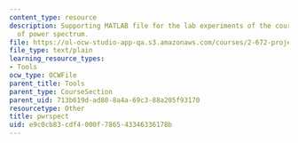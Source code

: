 ```yaml
---
content_type: resource
description: Supporting MATLAB file for the lab experiments of the course. Analysis
  of power spectrum.
file: https://ol-ocw-studio-app-qa.s3.amazonaws.com/courses/2-672-project-laboratory-spring-2009/e9c0cb83cdf4000f786543346336178b_pwrspect.m
file_type: text/plain
learning_resource_types:
- Tools
ocw_type: OCWFile
parent_title: Tools
parent_type: CourseSection
parent_uid: 713b619d-ad80-8a4a-69c3-88a205f93170
resourcetype: Other
title: pwrspect
uid: e9c0cb83-cdf4-000f-7865-43346336178b
---
```

